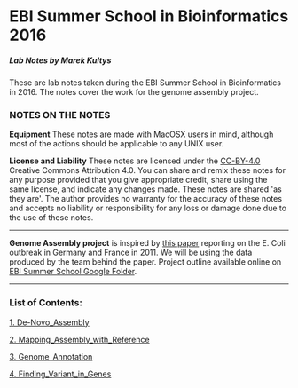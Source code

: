 # EBI Summer School in Bioinformatics 2016

##### Lab Notes by Marek Kultys

These are lab notes taken during the EBI Summer School in Bioinformatics in 2016. The notes cover the work for the genome assembly project.

### NOTES ON THE NOTES

**Equipment**
These notes are made with MacOSX users in mind, although most of the actions should be applicable to any UNIX user.

**License and Liability**
These notes are licensed under the [CC-BY-4.0](https://creativecommons.org/licenses/by/4.0/) Creative Commons Attribution 4.0. You can share and remix these notes for any purpose provided that you give appropriate credit, share using the same license, and indicate any changes made. These notes are shared 'as they are'. The author provides no warranty for the accuracy of these notes and accepts no liability or responsibility for any loss or damage done due to the use of these notes.

---

**Genome Assembly project** is inspired by [this paper](http://www.pnas.org/content/109/8/3065.full.pdf) reporting on the E. Coli outbreak in Germany and France in 2011. We will be using the data produced by the team behind the paper. Project outline available online on [EBI Summer School Google Folder](http://goo.gl/m7F6rT).

---

### List of Contents:

[1. De-Novo_Assembly](De-Novo_Assembly.md)

[2. Mapping_Assembly_with_Reference](Mapping_Assembly_with_Reference.md)

[3. Genome_Annotation](Genome_Annotation.md)

[4. Finding_Variant_in_Genes](Finding_Variant_in_Genes.md)